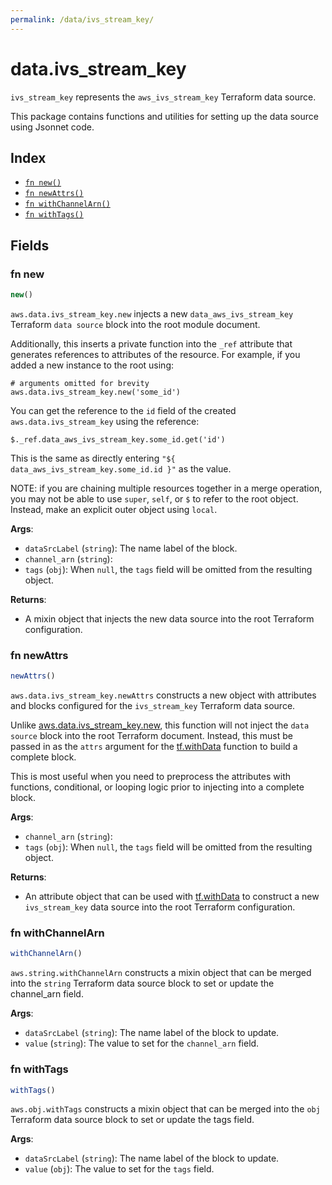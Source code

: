 ```yaml
---
permalink: /data/ivs_stream_key/
---
```


# data.ivs_stream_key

`ivs_stream_key` represents the `aws_ivs_stream_key` Terraform data source.



This package contains functions and utilities for setting up the data source using Jsonnet code.


## Index

* [`fn new()`](#fn-new)
* [`fn newAttrs()`](#fn-newattrs)
* [`fn withChannelArn()`](#fn-withchannelarn)
* [`fn withTags()`](#fn-withtags)

## Fields

### fn new

```ts
new()
```


`aws.data.ivs_stream_key.new` injects a new `data_aws_ivs_stream_key` Terraform `data source`
block into the root module document.

Additionally, this inserts a private function into the `_ref` attribute that generates references to attributes of the
resource. For example, if you added a new instance to the root using:

    # arguments omitted for brevity
    aws.data.ivs_stream_key.new('some_id')

You can get the reference to the `id` field of the created `aws.data.ivs_stream_key` using the reference:

    $._ref.data_aws_ivs_stream_key.some_id.get('id')

This is the same as directly entering `"${ data_aws_ivs_stream_key.some_id.id }"` as the value.

NOTE: if you are chaining multiple resources together in a merge operation, you may not be able to use `super`, `self`,
or `$` to refer to the root object. Instead, make an explicit outer object using `local`.

**Args**:
  - `dataSrcLabel` (`string`): The name label of the block.
  - `channel_arn` (`string`): 
  - `tags` (`obj`):  When `null`, the `tags` field will be omitted from the resulting object.

**Returns**:
- A mixin object that injects the new data source into the root Terraform configuration.


### fn newAttrs

```ts
newAttrs()
```


`aws.data.ivs_stream_key.newAttrs` constructs a new object with attributes and blocks configured for the `ivs_stream_key`
Terraform data source.

Unlike [aws.data.ivs_stream_key.new](#fn-ivsstreamkeynew), this function will not inject the `data source`
block into the root Terraform document. Instead, this must be passed in as the `attrs` argument for the
[tf.withData](https://github.com/tf-libsonnet/core/tree/main/docs#fn-withdata) function to build a complete block.

This is most useful when you need to preprocess the attributes with functions, conditional, or looping logic prior to
injecting into a complete block.

**Args**:
  - `channel_arn` (`string`): 
  - `tags` (`obj`):  When `null`, the `tags` field will be omitted from the resulting object.

**Returns**:
  - An attribute object that can be used with [tf.withData](https://github.com/tf-libsonnet/core/tree/main/docs#fn-withdata) to construct a new `ivs_stream_key` data source into the root Terraform configuration.


### fn withChannelArn

```ts
withChannelArn()
```

`aws.string.withChannelArn` constructs a mixin object that can be merged into the `string`
Terraform data source block to set or update the channel_arn field.



**Args**:
  - `dataSrcLabel` (`string`): The name label of the block to update.
  - `value` (`string`): The value to set for the `channel_arn` field.


### fn withTags

```ts
withTags()
```

`aws.obj.withTags` constructs a mixin object that can be merged into the `obj`
Terraform data source block to set or update the tags field.



**Args**:
  - `dataSrcLabel` (`string`): The name label of the block to update.
  - `value` (`obj`): The value to set for the `tags` field.
